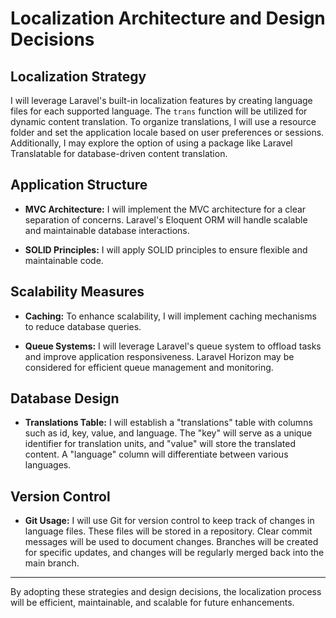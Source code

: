 # Localization Architecture and Design Decisions

## Localization Strategy

I will leverage Laravel's built-in localization features by creating language files for each supported language. The `trans` function will be utilized for dynamic content translation. To organize translations, I will use a resource folder and set the application locale based on user preferences or sessions. Additionally, I may explore the option of using a package like Laravel Translatable for database-driven content translation.

## Application Structure

- **MVC Architecture:** I will implement the MVC architecture for a clear separation of concerns. Laravel's Eloquent ORM will handle scalable and maintainable database interactions.
  
- **SOLID Principles:** I will apply SOLID principles to ensure flexible and maintainable code.

## Scalability Measures

- **Caching:** To enhance scalability, I will implement caching mechanisms to reduce database queries.

- **Queue Systems:** I will leverage Laravel's queue system to offload tasks and improve application responsiveness. Laravel Horizon may be considered for efficient queue management and monitoring.

## Database Design

- **Translations Table:** I will establish a "translations" table with columns such as id, key, value, and language. The "key" will serve as a unique identifier for translation units, and "value" will store the translated content. A "language" column will differentiate between various languages.

## Version Control

- **Git Usage:** I will use Git for version control to keep track of changes in language files. These files will be stored in a repository. Clear commit messages will be used to document changes. Branches will be created for specific updates, and changes will be regularly merged back into the main branch.

---

By adopting these strategies and design decisions, the localization process will be efficient, maintainable, and scalable for future enhancements.
